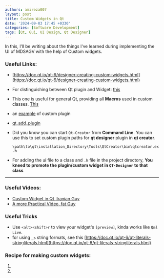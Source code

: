 ```yaml
---
authors: amireza007
layout: post
title: Custom Widgets in Qt
date: '2024-09-03 17:45 +0330'
categories: [Software Development]
tags: [Qt, Gui, UI Design, Qt Designer]
---
```


In this, I'll be writing about the things I've learned during implementing the UI of MDSAGV with the help of Custom widgets.

### Useful Links:
- [https://doc.qt.io/qt-6/designer-creating-custom-widgets.html](https://doc.qt.io/qt-6/designer-creating-custom-widgets.html)
- For distinguishing between Qt plugin and Widget: [this](https://doc.qt.io/qt-5/plugins-howto.html)
- This one is useful for general Qt, providing all **Macros** used in custom classes. [This](https://doc.qt.io/qt-6/functions.html)
- an [example](https://doc.qt.io/qt-6/qtdesigner-customwidgetplugin-example.html) of custom plugin
- [qt_add_plugin](https://doc.qt.io/qt-6/qt-add-plugin.html)
- Did you know you can start `Qt-Creator` from **Command Line**. You can use this to set custom plugin paths for **qt designer** plugin in **qt creator**.
 
    ```
    \path\to\qt\installation_Directory\Tools\QtCreator\bin\qtcreator.exe -h
    ```
- For adding the ui file to a class and `.h` file in the project directory, **You kneed to promote the plugin/custom widget in `QT-Designer` to that class**

---

### Useful Videos:
- [Custom Widget in Qt, Iranian Guy](https://www.youtube.com/watch?v=2AiWla1cc6Q)
- [A more Practical Video, fat Guy](https://www.youtube.com/watch?v=RyJqcw0RXxk)

### Useful Tricks
- Use `<alt><shift>r` to view your widget's `[preview]`, kinda works like `Qml Live`.
- for using `_s` string formats, see this [https://doc.qt.io/qt-6/qt-literals-stringliterals.html](https://doc.qt.io/qt-6/qt-literals-stringliterals.html)

### Recipe for making custom widgets:
1. 
2. 